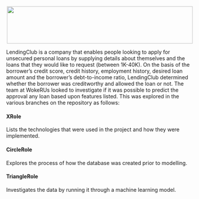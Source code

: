 <h1 align = "center"> </h1>

<p align = "center">
<img src = "https://theme.zdassets.com/theme_assets/680652/3abc1fe11ed0a385b1298f0a1e44a7d7d5f78fc1.png" width='500' height='100'>
 </p>

LendingClub is a company that enables people looking to apply for unsecured personal loans by supplying details about themselves and the loans that they would like to request (between 1K-40K). On the basis of the borrower’s credit score, credit history, employment history, desired loan amount and the borrower’s debt-to-income ratio, LendingClub determined whether the borrower was creditworthy and allowed the loan or not. The team at WokeRUs looked to investigate if it was possible to predict the approval any loan based upon features listed. This was explored in the various branches on the repository as follows:

<h4> XRole </h4>
Lists the technologies that were used in the project and how they were implemented.
<br>

<h4> CircleRole </h4>
Explores the process of how the database was created prior to modelling.
<br>

<h4> TriangleRole </h4>
Investigates the data by running it through a machine learning model.
